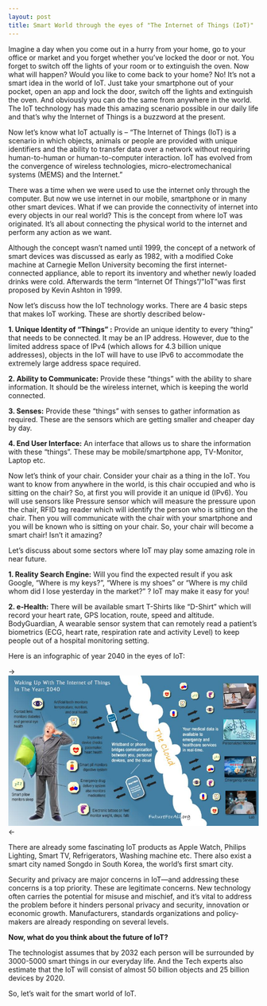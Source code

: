 ```yaml
---
layout: post
title: Smart World through the eyes of "The Internet of Things (IoT)"
---
```

Imagine a day when you come out in a hurry from your home, go to your office or market and you forget whether you’ve locked the door or not. You forget to switch off the lights of your room or to extinguish the oven. Now what will happen? Would you like to come back to your home? No! It’s not a smart idea in the world of IoT. Just take your smartphone out of your pocket, open an app and lock the door, switch off the lights and extinguish the oven. And obviously you can do the same from anywhere in the world. The IoT technology has made this amazing scenario possible in our daily life and that’s why the Internet of Things is a buzzword at the present.

Now let’s know what IoT actually is – “The Internet of Things (IoT) is a scenario in which objects, animals or people are provided with unique identifiers and the ability to transfer data over a network without requiring human-to-human or human-to-computer interaction. IoT has evolved from the convergence of wireless technologies, micro-electromechanical systems (MEMS) and the Internet.”

There was a time when we were used to use the internet only through the computer. But now we use internet in our mobile, smartphone or in many other smart devices. What if we can provide the connectivity of internet into every objects in our real world? This is the concept from where IoT was originated. It’s all about connecting the physical world to the internet and perform any action as we want.

Although the concept wasn’t named until 1999, the concept of a network of smart devices was discussed as early as 1982, with a modified Coke machine at Carnegie Mellon University becoming the first internet-connected appliance, able to report its inventory and whether newly loaded drinks were cold. Afterwards the term “Internet Of Things”/”IoT”was first proposed by Kevin Ashton in 1999.

Now let’s discuss how the IoT technology works. There are 4 basic steps that makes IoT working. These are shortly described below-

**1. Unique Identity of “Things” :** Provide an unique identity to every “thing” that needs to be connected. It may be an IP address. However, due to the limited address space of IPv4 (which allows for 4.3 billion unique addresses), objects in the IoT will have to use IPv6 to accommodate the extremely large address space required.

**2. Ability to Communicate:** Provide these “things” with the ability to share information. It should be the wireless internet, which is keeping the world connected.

**3. Senses:** Provide these “things” with senses to gather information as required. These are the sensors which are getting smaller and cheaper day by day.

**4. End User Interface:** An interface that allows us to share the information with these “things”. These may be mobile/smartphone app, TV-Monitor, Laptop etc.

Now let’s think of your chair. Consider your chair as a thing in the IoT. You want to know from anywhere in the world, is this chair occupied and who is sitting on the chair?
So, at first you will provide it an unique id (IPv6). You will use sensors like Pressure sensor which will measure the pressure upon the chair, RFID tag reader which will identify the person who is sitting on the chair. Then you will communicate with the chair with your smartphone and you will be known who is sitting on your chair. So, your chair will become a smart chair! Isn’t it amazing?

Let’s discuss about some sectors where IoT may play some amazing role in near future.

**1. Reality Search Engine:** Will you find the expected result if you ask Google, “Where is my keys?”, “Where is my shoes” or “Where is my child whom did I lose yesterday in the market?” ? IoT may make it easy for you!

**2. e-Health:** There will be available smart T-Shirts like “D-Shirt” which will record your heart rate, GPS location, route, speed and altitude. BodyGuardian, A wearable sensor system that can remotely read a patient’s biometrics (ECG, heart rate, respiration rate and activity Level) to keep people out of a hospital monitoring setting.

Here is an infographic of year 2040 in the eyes of IoT:

->![IoT Infographic](https://raw.githubusercontent.com/abdalimran/abdalimran.github.io/master/images/iot_img.png)<-

There are already some fascinating IoT products as Apple Watch, Philips Lighting, Smart TV, Refrigerators, Washing machine etc. There also exist a smart city named Songdo in South Korea, the world’s first smart city.

Security and privacy are major concerns in IoT—and addressing these concerns is a top priority. These are legitimate concerns. New technology often carries the potential for misuse and mischief, and it’s vital to address the problem before it hinders personal privacy and security, innovation or economic growth. Manufacturers, standards organizations and policy-makers are already responding on several levels.

**Now, what do you think about the future of IoT?**

The technologist assumes that by 2032 each person will be surrounded by 3000-5000 smart things in our everyday life. And the Tech experts also estimate that the IoT will consist of almost 50 billion objects and 25 billion devices by 2020.

So, let’s wait for the smart world of IoT.
